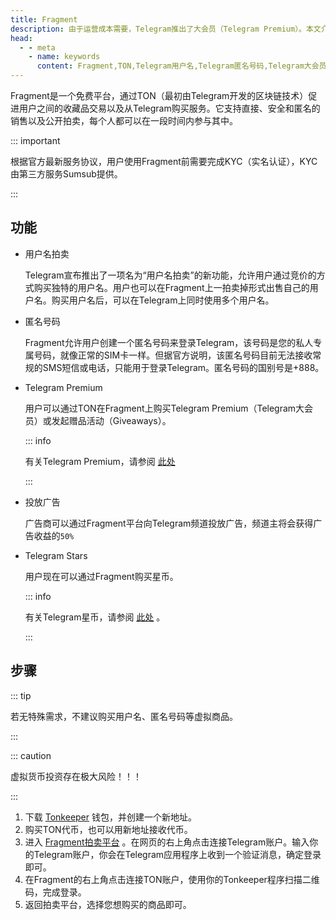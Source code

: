```yaml
---
title: Fragment
description: 由于运营成本需要，Telegram推出了大会员（Telegram Premium）。本文介绍了Telegram大会员的专属功能，以及Telegram大会员开通方法和价格。
head:
  - - meta
    - name: keywords
      content: Fragment,TON,Telegram用户名,Telegram匿名号码,Telegram大会员,TG用户名,TG匿名号码,TG大会员,电报用户名,电报匿名号码,电报大会员
---
```


Fragment是一个免费平台，通过TON（最初由Telegram开发的区块链技术）促进用户之间的收藏品交易以及从Telegram购买服务。它支持直接、安全和匿名的销售以及公开拍卖，每个人都可以在一段时间内参与其中。

::: important

根据官方最新服务协议，用户使用Fragment前需要完成KYC（实名认证），KYC由第三方服务Sumsub提供。

:::

## 功能

- 用户名拍卖

  Telegram宣布推出了一项名为“用户名拍卖”的新功能，允许用户通过竞价的方式购买独特的用户名。用户也可以在Fragment上一拍卖掉形式出售自己的用户名。购买用户名后，可以在Telegram上同时使用多个用户名。

- 匿名号码

  Fragment允许用户创建一个匿名号码来登录Telegram，该号码是您的私人专属号码，就像正常的SIM卡一样。但据官方说明，该匿名号码目前无法接收常规的SMS短信或电话，只能用于登录Telegram。匿名号码的国别号是+888。

- Telegram Premium

  用户可以通过TON在Fragment上购买Telegram Premium（Telegram大会员）或发起赠品活动（Giveaways）。

  ::: info

  有关Telegram Premium，请参阅 [此处](./premium.html)

  :::

- 投放广告
  
  广告商可以通过Fragment平台向Telegram频道投放广告，频道主将会获得广告收益的`50%`

- Telegram Stars
  
  用户现在可以通过Fragment购买星币。

  ::: info

  有关Telegram星币，请参阅 [此处](./stars.html) 。

  :::

## 步骤

::: tip

若无特殊需求，不建议购买用户名、匿名号码等虚拟商品。

:::

::: caution

虚拟货币投资存在极大风险！！！

:::

1. 下载 [Tonkeeper](https://tonkeeper.com/) 钱包，并创建一个新地址。
2. 购买TON代币，也可以用新地址接收代币。
3. 进入 [Fragment拍卖平台](https://fragment.com/) 。在网页的右上角点击连接Telegram账户。输入你的Telegram账户，你会在Telegram应用程序上收到一个验证消息，确定登录即可。
4. 在Fragment的右上角点击连接TON账户，使用你的Tonkeeper程序扫描二维码，完成登录。
5. 返回拍卖平台，选择您想购买的商品即可。